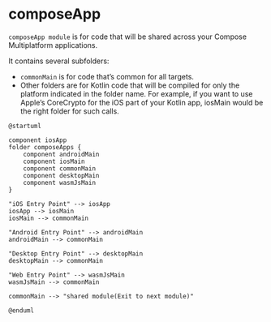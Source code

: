 # composeApp

`composeApp module` is for code that will be shared across 
your Compose Multiplatform applications. 

It contains several subfolders:

- `commonMain` is for code that’s common for all targets.
- Other folders are for Kotlin code that will be compiled for 
only the platform indicated in the folder name. 
For example, if you want to use Apple’s CoreCrypto for the iOS 
part of your Kotlin app, iosMain would be the right folder for 
such calls.

```plantuml
@startuml

component iosApp
folder composeApps {
    component androidMain
    component iosMain
    component commonMain
    component desktopMain
    component wasmJsMain
}

"iOS Entry Point" --> iosApp
iosApp --> iosMain
iosMain --> commonMain

"Android Entry Point" --> androidMain
androidMain --> commonMain

"Desktop Entry Point" --> desktopMain
desktopMain --> commonMain

"Web Entry Point" --> wasmJsMain
wasmJsMain --> commonMain

commonMain --> "shared module(Exit to next module)"

@enduml
```